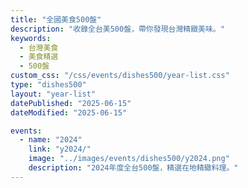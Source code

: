 ```yaml
---
title: "全國美食500盤"
description: "收錄全台美500盤，帶你發現台灣精緻美味。"
keywords:
  - 台灣美食
  - 美食精選
  - 500盤
custom_css: "/css/events/dishes500/year-list.css"
type: "dishes500"
layout: "year-list"
datePublished: "2025-06-15"
dateModified: "2025-06-15"

events:
  - name: "2024"
    link: "y2024/"
    image: "../images/events/dishes500/y2024.png"
    description: "2024年度全台500盤，精選在地精緻料理。"
---
```

